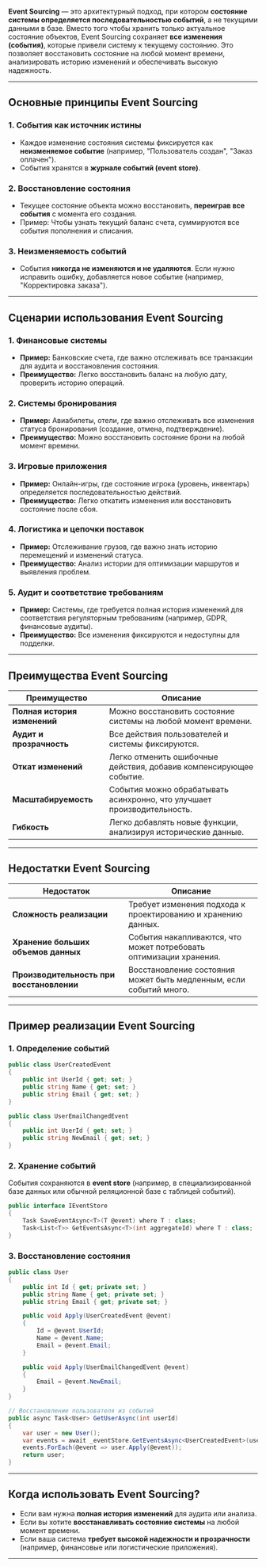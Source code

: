 **Event Sourcing** — это архитектурный подход, при котором **состояние системы определяется последовательностью событий**, а не текущими данными в базе. Вместо того чтобы хранить только актуальное состояние объектов, Event Sourcing сохраняет **все изменения (события)**, которые привели систему к текущему состоянию. Это позволяет восстановить состояние на любой момент времени, анализировать историю изменений и обеспечивать высокую надежность.

---

## **Основные принципы Event Sourcing**

### 1. **События как источник истины**
- Каждое изменение состояния системы фиксируется как **неизменяемое событие** (например, "Пользователь создан", "Заказ оплачен").
- События хранятся в **журнале событий (event store)**.

### 2. **Восстановление состояния**
- Текущее состояние объекта можно восстановить, **переиграв все события** с момента его создания.
- Пример: Чтобы узнать текущий баланс счета, суммируются все события пополнения и списания.

### 3. **Неизменяемость событий**
- События **никогда не изменяются и не удаляются**. Если нужно исправить ошибку, добавляется новое событие (например, "Корректировка заказа").

---

## **Сценарии использования Event Sourcing**

### 1. **Финансовые системы**
- **Пример:** Банковские счета, где важно отслеживать все транзакции для аудита и восстановления состояния.
- **Преимущество:** Легко восстановить баланс на любую дату, проверить историю операций.

### 2. **Системы бронирования**
- **Пример:** Авиабилеты, отели, где важно отслеживать все изменения статуса бронирования (создание, отмена, подтверждение).
- **Преимущество:** Можно восстановить состояние брони на любой момент времени.

### 3. **Игровые приложения**
- **Пример:** Онлайн-игры, где состояние игрока (уровень, инвентарь) определяется последовательностью действий.
- **Преимущество:** Легко откатить изменения или восстановить состояние после сбоя.

### 4. **Логистика и цепочки поставок**
- **Пример:** Отслеживание грузов, где важно знать историю перемещений и изменений статуса.
- **Преимущество:** Анализ истории для оптимизации маршрутов и выявления проблем.

### 5. **Аудит и соответствие требованиям**
- **Пример:** Системы, где требуется полная история изменений для соответствия регуляторным требованиям (например, GDPR, финансовые аудиты).
- **Преимущество:** Все изменения фиксируются и недоступны для подделки.

---

## **Преимущества Event Sourcing**
| Преимущество                     | Описание                                                                 |
|-----------------------------------|--------------------------------------------------------------------------|
| **Полная история изменений**      | Можно восстановить состояние системы на любой момент времени.          |
| **Аудит и прозрачность**         | Все действия пользователей и системы фиксируются.                     |
| **Откат изменений**               | Легко отменить ошибочные действия, добавив компенсирующее событие.       |
| **Масштабируемость**              | События можно обрабатывать асинхронно, что улучшает производительность. |
| **Гибкость**                      | Легко добавлять новые функции, анализируя исторические данные.          |

---

## **Недостатки Event Sourcing**
| Недостаток                        | Описание                                                                 |
|-----------------------------------|--------------------------------------------------------------------------|
| **Сложность реализации**          | Требует изменения подхода к проектированию и хранению данных.           |
| **Хранение больших объемов данных** | События накапливаются, что может потребовать оптимизации хранения.     |
| **Производительность при восстановлении** | Восстановление состояния может быть медленным, если событий много.     |

---

## **Пример реализации Event Sourcing**

### **1. Определение событий**
```csharp
public class UserCreatedEvent
{
    public int UserId { get; set; }
    public string Name { get; set; }
    public string Email { get; set; }
}

public class UserEmailChangedEvent
{
    public int UserId { get; set; }
    public string NewEmail { get; set; }
}
```

### **2. Хранение событий**
События сохраняются в **event store** (например, в специализированной базе данных или обычной реляционной базе с таблицей событий).

```csharp
public interface IEventStore
{
    Task SaveEventAsync<T>(T @event) where T : class;
    Task<List<T>> GetEventsAsync<T>(int aggregateId) where T : class;
}
```

### **3. Восстановление состояния**
```csharp
public class User
{
    public int Id { get; private set; }
    public string Name { get; private set; }
    public string Email { get; private set; }

    public void Apply(UserCreatedEvent @event)
    {
        Id = @event.UserId;
        Name = @event.Name;
        Email = @event.Email;
    }

    public void Apply(UserEmailChangedEvent @event)
    {
        Email = @event.NewEmail;
    }
}

// Восстановление пользователя из событий
public async Task<User> GetUserAsync(int userId)
{
    var user = new User();
    var events = await _eventStore.GetEventsAsync<UserCreatedEvent>(userId);
    events.ForEach(@event => user.Apply(@event));
    return user;
}
```

---

## **Когда использовать Event Sourcing?**
- Если вам нужна **полная история изменений** для аудита или анализа.
- Если вы хотите **восстанавливать состояние системы** на любой момент времени.
- Если ваша система **требует высокой надежности и прозрачности** (например, финансовые или логистические приложения).

---